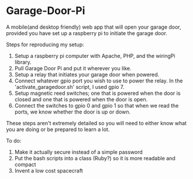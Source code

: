 Garage-Door-Pi
==============

A mobile(and desktop friendly) web app that will open your garage door, provided you have set up a raspberry pi to initiate the garage door.

Steps for reproducing my setup:

1. Setup a raspberry pi computer with Apache, PHP, and the wiringPi library.
2. Pull Garage Door Pi and put it wherever you like.
3. Setup a relay that initiates your garage door when powered.
4. Connect whatever gpio port you wish to use to power the relay. In the 'activate_garagedoor.sh' script, I used gpio 7.
5. Setup magnetic reed switches; one that is powered when the door is closed and one that is powered when the door is open.
6. Connect the switches to gpio 0 and gpio 1 so that when we read the ports, we know whether the door is up or down.

These steps aren't extremely detailed so you will need to either know what you are doing or be prepared to learn a lot.

To do:

1. Make it actually secure instead of a simple password
2. Put the bash scripts into a class (Ruby?) so it is more readable and compact
3. Invent a low cost spacecraft

